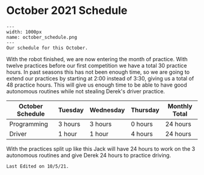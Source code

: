 # October 2021 Schedule
```{figure} ././_images/october/oct_calendar.png
---
width: 1000px
name: october_schedule.png
---
Our schedule for this October.
```
With the robot finished, we are now entering the month of practice. With twelve practices before our first competition we have a total 30 practice hours. In past seasons this has not been enough time, so we are going to extend our practices by starting at 2:00 instead of 3:30, giving us a total of 48 practice hours. This will give us enough time to be able to have good autonomous routines while not stealing Derek's driver practice. 

| October Schedule | Tuesday | Wednesday | Thursday | Monthly Total |
|------------------|---------|-----------|----------|---------------|
| Programming      | 3 hours | 3 hours   | 0 hours  | 24 hours      |
| Driver           | 1 hour  | 1 hour    | 4 hours  | 24 hours      |

With the practices split up like this Jack will have 24 hours to work on the 3 autonomous routines and give Derek 24 hours to practice driving.

```{important}
Last Edited on 10/5/21.
```